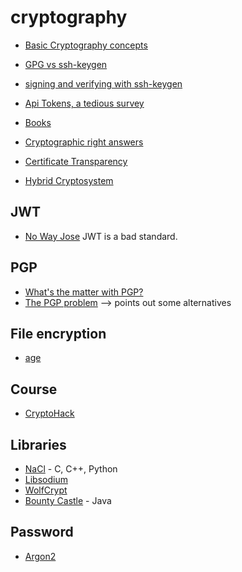 # cryptography

* [Basic Cryptography concepts](https://paragonie.com/blog/2015/08/you-wouldnt-base64-a-password-cryptography-decoded)
* [GPG vs ssh-keygen](https://blog.sigstore.dev/ssh-is-the-new-gpg-74b3c6cc51c0)
* [signing and verifying with ssh-keygen](https://blog.sigstore.dev/ssh-is-the-new-gpg-74b3c6cc51c0)

* [Api Tokens, a tedious survey](https://fly.io/blog/api-tokens-a-tedious-survey/)
* [Books](https://cronokirby.com/posts/2022/05/some-cryptography-books-i-like/)
* [Cryptographic right answers](https://latacora.micro.blog/2018/04/03/cryptographic-right-answers.html)
* [Certificate Transparency](https://certificate.transparency.dev/howctworks/)
* [Hybrid Cryptosystem](https://en.m.wikipedia.org/wiki/Hybrid_cryptosystem)

## JWT
* [No Way Jose](https://paragonie.com/blog/2017/03/jwt-json-web-tokens-is-bad-standard-that-everyone-should-avoid) JWT is a bad standard. 

## PGP
* [What's the matter with PGP?](https://blog.cryptographyengineering.com/2014/08/13/whats-matter-with-pgp/)
* [The PGP problem](https://latacora.micro.blog/2019/07/16/the-pgp-problem.html) --> points out some alternatives

## File encryption
* [age](https://github.com/FiloSottile/age)

## Course
* [CryptoHack](https://cryptohack.org/)

## Libraries
* [NaCl](https://nacl.cr.yp.to/index.html) - C, C++, Python
* [Libsodium](https://libsodium.gitbook.io/doc/quickstart)
* [WolfCrypt](https://www.wolfssl.com/products/wolfcrypt-2/)
* [Bounty Castle](https://bouncycastle.org/) - Java

## Password
* [Argon2](https://github.com/P-H-C/phc-winner-argon2)
